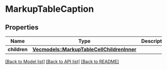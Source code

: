 # MarkupTableCaption

## Properties

Name | Type | Description | Notes
------------ | ------------- | ------------- | -------------
**children** | [**Vec<models::MarkupTableCellChildrenInner>**](MarkupTableCell_children_inner.md) |  | 

[[Back to Model list]](../README.md#documentation-for-models) [[Back to API list]](../README.md#documentation-for-api-endpoints) [[Back to README]](../README.md)


